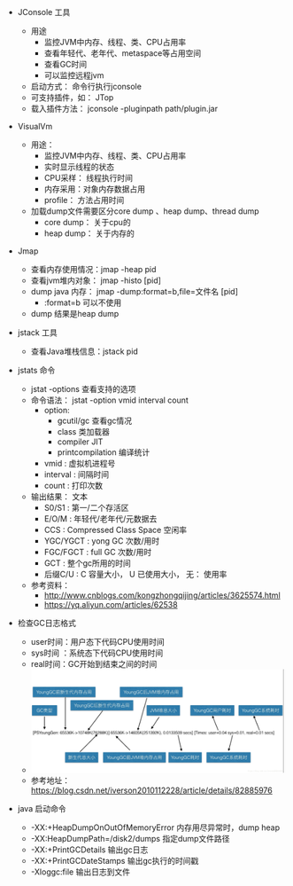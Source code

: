 - JConsole 工具
    - 用途
        - 监控JVM中内存、线程、类、CPU占用率
        - 查看年轻代、老年代、metaspace等占用空间
        - 查看GC时间
        - 可以监控远程jvm
    - 启动方式： 命令行执行jconsole
    - 可支持插件，如： JTop
    - 载入插件方法： jconsole -pluginpath path/plugin.jar

- VisualVm
    - 用途：
        - 监控JVM中内存、线程、类、CPU占用率
        - 实时显示线程的状态
        - CPU采样： 线程执行时间
        - 内存采用：对象内存数据占用
        - profile： 方法占用时间 
    -  加载dump文件需要区分core dump 、heap dump、thread dump
        - core dump： 关于cpu的
        - heap dump： 关于内存的
    
- Jmap    
    - 查看内存使用情况：jmap -heap pid
    - 查看jvm堆内对象： jmap -histo [pid]
    - dump java 内存： jmap -dump:format=b,file=文件名 [pid]
        - :format=b 可以不使用
    - dump 结果是heap dump
    
- jstack 工具
    - 查看Java堆栈信息：jstack pid

- jstats 命令
    - jstat -options 查看支持的选项
    - 命令语法： jstat  -option vmid interval count
        - option: 
            - gcutil/gc 查看gc情况
            - class 类加载器
            - compiler JIT
            - printcompilation 编译统计
        - vmid  : 虚拟机进程号
        - interval : 间隔时间
        - count    : 打印次数
    - 输出结果： 文本
        - S0/S1    : 第一/二个存活区   
        - E/O/M    : 年轻代/老年代/元数据去
        - CCS      : Compressed Class Space 空闲率
        - YGC/YGCT : yong GC 次数/用时  
        - FGC/FGCT : full GC 次数/用时    
        - GCT      : 整个gc所用的时间
        - 后缀C/U  : C 容量大小， U 已使用大小， 无： 使用率
    - 参考资料： 
        - http://www.cnblogs.com/kongzhongqijing/articles/3625574.html
        - https://yq.aliyun.com/articles/62538
        
- 检查GC日志格式 
    - user时间：用户态下代码CPU使用时间
    - sys时间 ：系统态下代码CPU使用时间
    - real时间：GC开始到结束之间的时间
    - ![image](images/gc_info.jpg)    
    - 参考地址： https://blog.csdn.net/iverson2010112228/article/details/82885976
    
- java 启动命令
    - -XX:+HeapDumpOnOutOfMemoryError 内存用尽异常时，dump heap
    - -XX:HeapDumpPath=/disk2/dumps 指定dump文件路径
    - -XX:+PrintGCDetails     输出gc日志
    - -XX:+PrintGCDateStamps  输出gc执行的时间戳
    - -Xloggc:file 输出日志到文件


